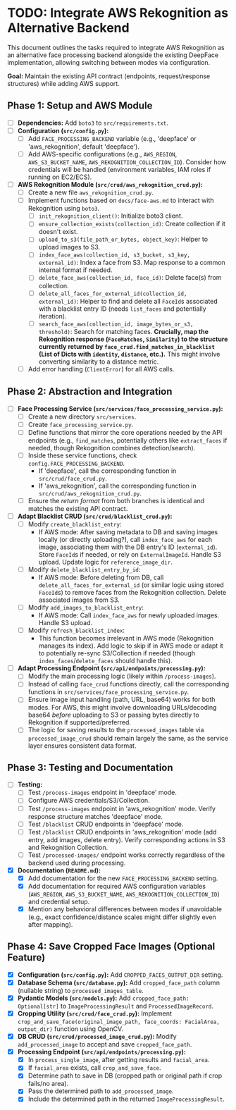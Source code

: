 # TODO: Integrate AWS Rekognition as Alternative Backend

This document outlines the tasks required to integrate AWS Rekognition as an alternative face processing backend alongside the existing DeepFace implementation, allowing switching between modes via configuration.

**Goal:** Maintain the existing API contract (endpoints, request/response structures) while adding AWS support.

## Phase 1: Setup and AWS Module

- [ ] **Dependencies:** Add `boto3` to `src/requirements.txt`.
- [ ] **Configuration (`src/config.py`):**
    - [ ] Add `FACE_PROCESSING_BACKEND` variable (e.g., 'deepface' or 'aws_rekognition', default 'deepface').
    - [ ] Add AWS-specific configurations (e.g., `AWS_REGION`, `AWS_S3_BUCKET_NAME`, `AWS_REKOGNITION_COLLECTION_ID`). Consider how credentials will be handled (environment variables, IAM roles if running on EC2/ECS).
- [ ] **AWS Rekognition Module (`src/crud/aws_rekognition_crud.py`):**
    - [ ] Create a new file `aws_rekognition_crud.py`.
    - [ ] Implement functions based on `docs/face-aws.md` to interact with Rekognition using `boto3`.
        - [ ] `init_rekognition_client()`: Initialize boto3 client.
        - [ ] `ensure_collection_exists(collection_id)`: Create collection if it doesn't exist.
        - [ ] `upload_to_s3(file_path_or_bytes, object_key)`: Helper to upload images to S3.
        - [ ] `index_face_aws(collection_id, s3_bucket, s3_key, external_id)`: Index a face from S3. Map response to a common internal format if needed.
        - [ ] `delete_face_aws(collection_id, face_id)`: Delete face(s) from collection.
        - [ ] `delete_all_faces_for_external_id(collection_id, external_id)`: Helper to find and delete all `FaceId`s associated with a blacklist entry ID (needs `list_faces` and potentially iteration).
        - [ ] `search_face_aws(collection_id, image_bytes_or_s3, threshold)`: Search for matching faces. **Crucially, map the Rekognition response (`FaceMatches`, `Similarity`) to the structure currently returned by `face_crud.find_matches_in_blacklist` (List of Dicts with `identity`, `distance`, etc.).** This might involve converting similarity to a distance metric.
    - [ ] Add error handling (`ClientError`) for all AWS calls.

## Phase 2: Abstraction and Integration

- [ ] **Face Processing Service (`src/services/face_processing_service.py`):**
    - [ ] Create a new directory `src/services`.
    - [ ] Create `face_processing_service.py`.
    - [ ] Define functions that mirror the core operations needed by the API endpoints (e.g., `find_matches`, potentially others like `extract_faces` if needed, though Rekognition combines detection/search).
    - [ ] Inside these service functions, check `config.FACE_PROCESSING_BACKEND`.
        - If 'deepface', call the corresponding function in `src/crud/face_crud.py`.
        - If 'aws_rekognition', call the corresponding function in `src/crud/aws_rekognition_crud.py`.
    - [ ] Ensure the *return format* from both branches is identical and matches the existing API contract.
- [ ] **Adapt Blacklist CRUD (`src/crud/blacklist_crud.py`):**
    - [ ] Modify `create_blacklist_entry`:
        - If AWS mode: After saving metadata to DB and saving images locally (or directly uploading?), call `index_face_aws` for each image, associating them with the DB entry's ID (`external_id`). Store `FaceId`s if needed, or rely on `ExternalImageId`. Handle S3 upload. Update logic for `reference_image_dir`.
    - [ ] Modify `delete_blacklist_entry_by_id`:
        - If AWS mode: Before deleting from DB, call `delete_all_faces_for_external_id` (or similar logic using stored `FaceId`s) to remove faces from the Rekognition collection. Delete associated images from S3.
    - [ ] Modify `add_images_to_blacklist_entry`:
        - If AWS mode: Call `index_face_aws` for newly uploaded images. Handle S3 upload.
    - [ ] Modify `refresh_blacklist_index`:
        - This function becomes irrelevant in AWS mode (Rekognition manages its index). Add logic to skip if in AWS mode or adapt it to potentially re-sync S3/Collection if needed (though `index_faces`/`delete_faces` should handle this).
- [ ] **Adapt Processing Endpoint (`src/api/endpoints/processing.py`):**
    - [ ] Modify the main processing logic (likely within `/process-images`).
    - [ ] Instead of calling `face_crud` functions directly, call the corresponding functions in `src/services/face_processing_service.py`.
    - [ ] Ensure image input handling (path, URL, base64) works for both modes. For AWS, this might involve downloading URLs/decoding base64 *before* uploading to S3 or passing bytes directly to Rekognition if supported/preferred.
    - [ ] The logic for saving results to the `processed_images` table via `processed_image_crud` should remain largely the same, as the service layer ensures consistent data format.

## Phase 3: Testing and Documentation

- [ ] **Testing:**
    - [ ] Test `/process-images` endpoint in 'deepface' mode.
    - [ ] Configure AWS credentials/S3/Collection.
    - [ ] Test `/process-images` endpoint in 'aws_rekognition' mode. Verify response structure matches 'deepface' mode.
    - [ ] Test `/blacklist` CRUD endpoints in 'deepface' mode.
    - [ ] Test `/blacklist` CRUD endpoints in 'aws_rekognition' mode (add entry, add images, delete entry). Verify corresponding actions in S3 and Rekognition Collection.
    - [ ] Test `/processed-images/` endpoint works correctly regardless of the backend used during processing.
- [x] **Documentation (`README.md`):**
    - [x] Add documentation for the new `FACE_PROCESSING_BACKEND` setting.
    - [x] Add documentation for required AWS configuration variables (`AWS_REGION`, `AWS_S3_BUCKET_NAME`, `AWS_REKOGNITION_COLLECTION_ID`) and credential setup.
    - [x] Mention any behavioral differences between modes if unavoidable (e.g., exact confidence/distance scales might differ slightly even after mapping).

## Phase 4: Save Cropped Face Images (Optional Feature)

- [x] **Configuration (`src/config.py`):** Add `CROPPED_FACES_OUTPUT_DIR` setting.
- [x] **Database Schema (`src/database.py`):** Add `cropped_face_path` column (nullable string) to `processed_images_table`.
- [x] **Pydantic Models (`src/models.py`):** Add `cropped_face_path: Optional[str]` to `ImageProcessingResult` and `ProcessedImageRecord`.
- [x] **Cropping Utility (`src/crud/face_crud.py`):** Implement `crop_and_save_face(original_image_path, face_coords: FacialArea, output_dir)` function using OpenCV.
- [x] **DB CRUD (`src/crud/processed_image_crud.py`):** Modify `add_processed_image` to accept and save `cropped_face_path`.
- [x] **Processing Endpoint (`src/api/endpoints/processing.py`):**
    - [x] In `process_single_image`, after getting results and `facial_area`.
    - [x] If `facial_area` exists, call `crop_and_save_face`.
    - [x] Determine path to save in DB (cropped path or original path if crop fails/no area).
    - [x] Pass the determined path to `add_processed_image`.
    - [x] Include the determined path in the returned `ImageProcessingResult`. 